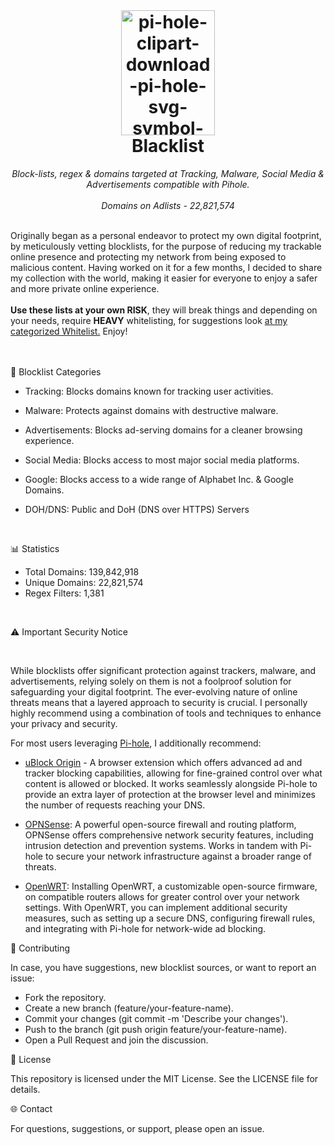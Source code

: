 <br>

<h1 align="center">
 <img src="https://i.ibb.co/0BpMXKc/pi-hole-clipart-download-pi-hole-svg-symbol-logo-trademark-heart-transparent-png-209157-removebg-pre.png" alt="pi-hole-clipart-download-pi-hole-svg-symbol-logo-trademark-heart-transparent-png-209157-removebg-pre" border="0" width="150" height="200">
<br/>Blacklist
</h1>

<p align="center">
  <i align="center"> Block-lists, regex & domains targeted at Tracking, Malware, Social Media & Advertisements compatible with Pihole.</i>
  <br>
  <br>
  <i align="center">Domains on Adlists - 22,821,574</i>
</p>
<br>

</div align="justify">Originally began as a personal endeavor to protect my own digital footprint, by meticulously vetting blocklists, for the purpose of reducing my trackable online presence and protecting my network from being exposed to malicious content. Having worked on it for a few months, I decided to share my collection with the world, making it easier for everyone to enjoy a safer and more private online experience.</div>

<br>
<br>

</div align="justify"><b>Use these lists at your own RISK</b>, they will break things and depending on your needs, require <b>HEAVY</b> whitelisting, for suggestions look <a href="https://codeberg.org/gzachariadis/Whitelist">at my categorized Whitelist.</a> Enjoy!</div>

<br>
<br>

<br>

📂 Blocklist Categories

- Tracking: Blocks domains known for tracking user activities.

- Malware: Protects against domains with destructive malware.

- Advertisements: Blocks ad-serving domains for a cleaner browsing experience.

- Social Media: Blocks access to most major social media platforms.

- Google: Blocks access to a wide range of Alphabet Inc. & Google Domains.

- DOH/DNS: Public and DoH (DNS over HTTPS) Servers

<br>

📊 Statistics

- Total Domains: 139,842,918
- Unique Domains: 22,821,574
- Regex Filters: 1,381

<br>

⚠️ Important Security Notice

<br>

While blocklists offer significant protection against trackers, malware, and advertisements, relying solely on them is not a foolproof solution for safeguarding your digital footprint. The ever-evolving nature of online threats means that a layered approach to security is crucial. I personally highly recommend using a combination of tools and techniques to enhance your privacy and security. 

For most users leveraging [Pi-hole](https://github.com/gzachariadis/Pi-Hole), I additionally recommend:

- [uBlock Origin](https://github.com/gzachariadis/uBlockOrigin) - A browser extension which offers advanced ad and tracker blocking capabilities, allowing for fine-grained control over what content is allowed or blocked. It works seamlessly alongside Pi-hole to provide an extra layer of protection at the browser level and minimizes the number of requests reaching your DNS.

- [OPNSense](https://github.com/gzachariadis/OPNSense): A powerful open-source firewall and routing platform, OPNSense offers comprehensive network security features, including intrusion detection and prevention systems. Works in tandem with Pi-hole to secure your network infrastructure against a broader range of threats.

- [OpenWRT](https://github.com/gzachariadis/OpenWRT): Installing OpenWRT, a customizable open-source firmware, on compatible routers allows for greater control over your network settings. With OpenWRT, you can implement additional security measures, such as setting up a secure DNS, configuring firewall rules, and integrating with Pi-hole for network-wide ad blocking.

📝 Contributing

In case, you have suggestions, new blocklist sources, or want to report an issue:

- Fork the repository.
- Create a new branch (feature/your-feature-name).
- Commit your changes (git commit -m 'Describe your changes').
- Push to the branch (git push origin feature/your-feature-name).
- Open a Pull Request and join the discussion.

📄 License

This repository is licensed under the MIT License. See the LICENSE file for details.

🌐 Contact

For questions, suggestions, or support, please open an issue.

